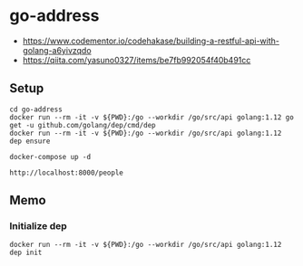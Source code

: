 # go-address

- https://www.codementor.io/codehakase/building-a-restful-api-with-golang-a6yivzqdo
- https://qiita.com/yasuno0327/items/be7fb992054f40b491cc

## Setup

```
cd go-address
docker run --rm -it -v ${PWD}:/go --workdir /go/src/api golang:1.12 go get -u github.com/golang/dep/cmd/dep
docker run --rm -it -v ${PWD}:/go --workdir /go/src/api golang:1.12 dep ensure
```

```
docker-compose up -d
```

```
http://localhost:8000/people
```


## Memo

### Initialize dep

```
docker run --rm -it -v ${PWD}:/go --workdir /go/src/api golang:1.12 dep init
```

